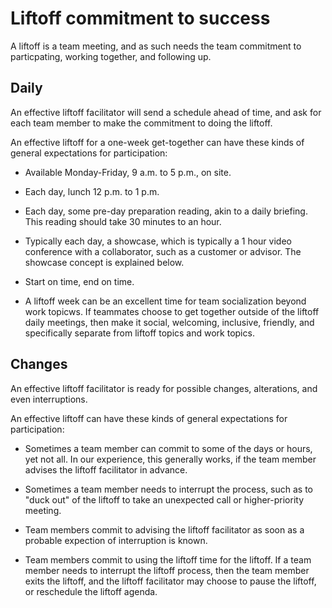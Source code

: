 # Liftoff commitment to success

A liftoff is a team meeting, and as such needs the team commitment to particpating, working together, and following up.


## Daily

An effective liftoff facilitator will send a schedule ahead of time, and ask for each team member to make the commitment to doing the liftoff.

An effective liftoff for a one-week get-together can have these kinds of general expectations for participation:

  * Available Monday-Friday, 9 a.m. to 5 p.m., on site.

  * Each day, lunch 12 p.m. to 1 p.m.

  * Each day, some pre-day preparation reading, akin to a daily briefing. This reading should take 30 minutes to an hour.

  * Typically each day, a showcase, which is typically a 1 hour video conference with a collaborator, such as a customer or advisor. The showcase concept is explained below.

  * Start on time, end on time.

  * A liftoff week can be an excellent time for team socialization beyond work topicws. If teammates choose to get together outside of the liftoff daily meetings, then make it social, welcoming, inclusive, friendly, and specifically separate from liftoff topics and work topics.


## Changes

An effective liftoff facilitator is ready for possible changes, alterations, and even interruptions.

An effective liftoff can have these kinds of general expectations for participation:

  * Sometimes a team member can commit to some of the days or hours, yet not all. In our experience, this generally works, if the team member advises the liftoff facilitator in advance.

  * Sometimes a team member needs to interrupt the process, such as to "duck out" of the liftoff to take an unexpected call or higher-priority meeting. 

  * Team members commit to advising the liftoff facilitator as soon as a probable expection of interruption is known.

  * Team members commit to using the liftoff time for the liftoff. If a team member needs to interrupt the liftoff process, then the team member exits the liftoff, and the liftoff facilitator may choose to pause the liftoff, or reschedule the liftoff agenda.
